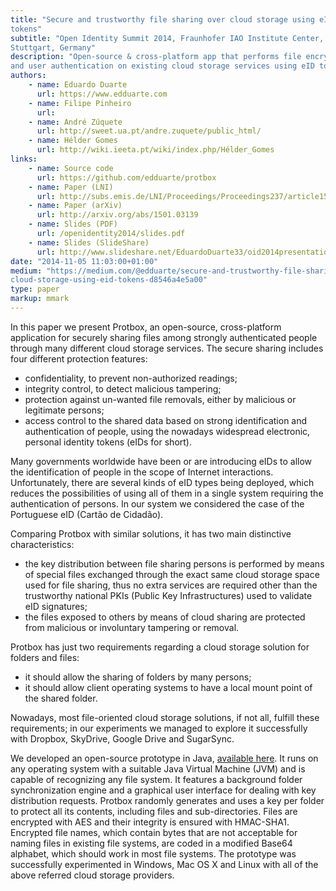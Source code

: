 ```yaml
---
title: "Secure and trustworthy file sharing over cloud storage using eID
tokens"
subtitle: "Open Identity Summit 2014, Fraunhofer IAO Institute Center,
Stuttgart, Germany"
description: "Open-source & cross-platform app that performs file encryption
and user authentication on existing cloud storage services using eID tokens."
authors:
    - name: Eduardo Duarte
      url: https://www.edduarte.com
    - name: Filipe Pinheiro
      url: 
    - name: André Zúquete
      url: http://sweet.ua.pt/andre.zuquete/public_html/
    - name: Hélder Gomes
      url: http://wiki.ieeta.pt/wiki/index.php/Hélder_Gomes
links:
    - name: Source code
      url: https://github.com/edduarte/protbox
    - name: Paper (LNI)
      url: http://subs.emis.de/LNI/Proceedings/Proceedings237/article15.html
    - name: Paper (arXiv)
      url: http://arxiv.org/abs/1501.03139
    - name: Slides (PDF)
      url: /openidentity2014/slides.pdf
    - name: Slides (SlideShare)
      url: http://www.slideshare.net/EduardoDuarte33/oid2014presentation
date: "2014-11-05 11:03:00+01:00"
medium: "https://medium.com/@edduarte/secure-and-trustworthy-file-sharing-over-
cloud-storage-using-eid-tokens-d8546a4e5a00"
type: paper
markup: mmark
---
```


In this paper we present Protbox, an open-source, cross-platform
application for securely sharing files among strongly authenticated people
through many different cloud storage services. The secure sharing includes four
different protection features:

- confidentiality, to prevent non-authorized readings;
- integrity control, to detect malicious tampering;
- protection against un-wanted file removals, either by malicious or
  legitimate persons;
- access control to the shared data based on strong identification and
  authentication of people, using the nowadays widespread electronic, personal
  identity tokens (eIDs for short).

Many governments worldwide have been or are introducing eIDs to allow the
identification of people in the scope of Internet interactions. Unfortunately,
there are several kinds of eID types being deployed, which reduces the
possibilities of using all of them in a single system requiring the
authentication of persons. In our system we considered the case of the
Portuguese eID (Cartão de Cidadão).

Comparing Protbox with similar solutions, it has two main distinctive
characteristics:

- the key distribution between file sharing persons is performed by means of
  special files exchanged through the exact same cloud storage space used for
  file sharing, thus no extra services are required other than the trustworthy
  national PKIs (Public Key Infrastructures) used to validate eID signatures;
- the files exposed to others by means of cloud sharing are protected from
  malicious or involuntary tampering or removal.

Protbox has just two requirements regarding a cloud storage solution for
folders and files:

- it should allow the sharing of folders by many persons;
- it should allow client operating systems to have a local mount point of the
  shared folder.

Nowadays, most file-oriented cloud storage solutions, if not all, fulfill these
requirements; in our experiments we managed to explore it successfully with
Dropbox, SkyDrive, Google Drive and SugarSync.

We developed an open-source prototype in Java, [available
here](https://github.com/edduarte/protbox). It runs on any operating system
with a suitable Java Virtual Machine (JVM) and is capable of recognizing any
file system. It features a background folder synchronization engine and a
graphical user interface for dealing with key distribution requests. Protbox
randomly generates and uses a key per folder to protect all its contents,
including files and sub-directories. Files are encrypted with AES and their
integrity is ensured with HMAC-SHA1. Encrypted file names, which contain bytes
that are not acceptable for naming files in existing file systems, are coded in
a modified Base64 alphabet, which should work in most file systems. The
prototype was successfully experimented in Windows, Mac OS X and Linux with all
of the above referred cloud storage providers.
